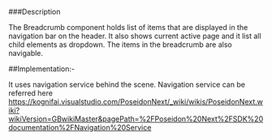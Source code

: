 ###Description

The Breadcrumb component holds list of items that are displayed in the navigation bar on the header. It also shows current active page and it list all child elements as dropdown. The items in the breadcrumb are also navigable.


##Implementation:-

It uses navigation service behind the scene. Navigation service can be referred here https://kognifai.visualstudio.com/PoseidonNext/_wiki/wikis/PoseidonNext.wiki?wikiVersion=GBwikiMaster&pagePath=%2FPoseidon%20Next%2FSDK%20documentation%2FNavigation%20Service
 

